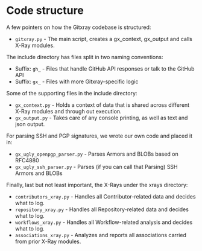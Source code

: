 # Code structure

A few pointers on how the Gitxray codebase is structured:

* `gitxray.py` - The main script, creates a gx_context, gx_output and calls X-Ray modules.

The include directory has files split in two naming conventions:

* Suffix: `gh_` - Files that handle GitHub API responses or talk to the GitHub API
* Suffix: `gx_` - Files with more Gitxray-specific logic

Some of the supporting files in the include directory:

* `gx_context.py` - Holds a context of data that is shared across different X-Ray modules and through out execution.
* `gx_output.py` - Takes care of any console printing, as well as text and json output.

For parsing SSH and PGP signatures, we wrote our own code and placed it in:

* `gx_ugly_openpgp_parser.py` - Parses Armors and BLOBs based on RFC4880
* `gx_ugly_ssh_parser.py` - Parses (if you can call that Parsing) SSH Armors and BLOBs

Finally, last but not least important, the X-Rays under the xrays directory:

* `contributors_xray.py` - Handles all Contributor-related data and decides what to log.
* `repository_xray.py` - Handles all Repository-related data and decides what to log.
* `workflows_xray.py` - Handles all Workflow-related analysis and decides what to log.
* `associations_xray.py` - Analyzes and reports all associations carried from prior X-Ray modules.
